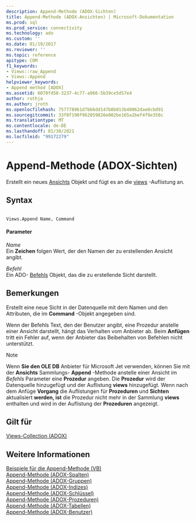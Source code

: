 ```yaml
---
description: Append-Methode (ADOX-Sichten)
title: Append-Methode (ADOX-Ansichten) | Microsoft-Dokumentation
ms.prod: sql
ms.prod_service: connectivity
ms.technology: ado
ms.custom: ''
ms.date: 01/19/2017
ms.reviewer: ''
ms.topic: reference
apitype: COM
f1_keywords:
- Views::raw_Append
- Views::Append
helpviewer_keywords:
- Append method [ADOX]
ms.assetid: 6070fd58-3237-4c77-a966-5b39ce5d57e4
author: rothja
ms.author: jroth
ms.openlocfilehash: 757778961d7b66dd147b8b013b48062dae0cbd91
ms.sourcegitcommit: 33f0f190f962059826e002be165a2bef4f9e350c
ms.translationtype: MT
ms.contentlocale: de-DE
ms.lasthandoff: 01/30/2021
ms.locfileid: "99172279"
---
```

# <a name="append-method-adox-views"></a>Append-Methode (ADOX-Sichten)
Erstellt ein neues [Ansichts](./view-object-adox.md) Objekt und fügt es an die [views](./views-collection-adox.md) -Auflistung an.  
  
## <a name="syntax"></a>Syntax  
  
```  
  
Views.Append Name, Command  
```  
  
#### <a name="parameters"></a>Parameter  
 *Name*  
 Ein **Zeichen** folgen Wert, der den Namen der zu erstellenden Ansicht angibt.  
  
 *Befehl*  
 Ein ADO- [Befehls](../ado-api/command-object-ado.md) Objekt, das die zu erstellende Sicht darstellt.  
  
## <a name="remarks"></a>Bemerkungen  
 Erstellt eine neue Sicht in der Datenquelle mit dem Namen und den Attributen, die im **Command** -Objekt angegeben sind.  
  
 Wenn der Befehls Text, den der Benutzer angibt, eine Prozedur anstelle einer Ansicht darstellt, hängt das Verhalten vom Anbieter ab. Beim **Anfügen** tritt ein Fehler auf, wenn der Anbieter das Beibehalten von Befehlen nicht unterstützt.  
  
> [!NOTE]
>  Wenn **Sie den OLE DB** Anbieter für Microsoft Jet verwenden, können Sie mit der **Ansichts** Sammlungs- **Append** -Methode anstelle einer Ansicht im *Befehls* Parameter eine **Prozedur** angeben. Die **Prozedur** wird der Datenquelle hinzugefügt und der Auflistung **views** hinzugefügt. Wenn nach dem Anfüge **Vorgang** die Auflistungen für **Prozeduren** und **Sichten** aktualisiert **werden, ist** die Prozedur nicht mehr in der Sammlung **views** enthalten und wird in der Auflistung der **Prozeduren** angezeigt.  
  
## <a name="applies-to"></a>Gilt für  
 [Views-Collection (ADOX)](./views-collection-adox.md)  
  
## <a name="see-also"></a>Weitere Informationen  
 [Beispiele für die Append-Methode (VB)](./views-append-method-example-vb.md)   
 [Append-Methode (ADOX-Spalten)](./append-method-adox-columns.md)   
 [Append-Methode (ADOX-Gruppen)](./append-method-adox-groups.md)   
 [Append-Methode (ADOX-Indizes)](./append-method-adox-indexes.md)   
 [Append-Methode (ADOX-Schlüssel)](./append-method-adox-keys.md)   
 [Append-Methode (ADOX-Prozeduren)](./append-method-adox-procedures.md)   
 [Append-Methode (ADOX-Tabellen)](./append-method-adox-tables.md)   
 [Append-Methode (ADOX-Benutzer)](./append-method-adox-users.md)